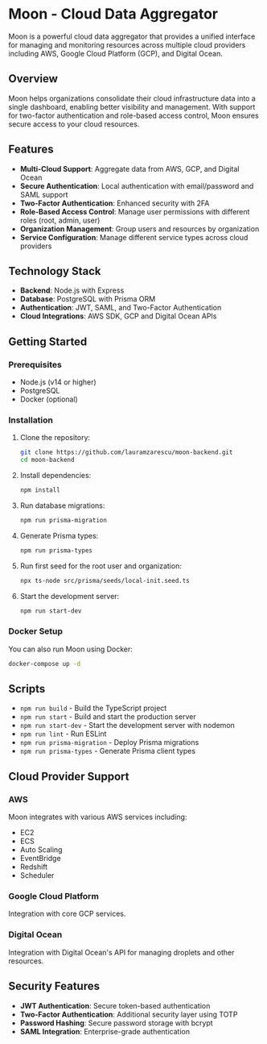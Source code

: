 # Moon - Cloud Data Aggregator

Moon is a powerful cloud data aggregator that provides a unified interface for managing and monitoring resources across
multiple cloud providers including AWS, Google Cloud Platform (GCP), and Digital Ocean.

## Overview

Moon helps organizations consolidate their cloud infrastructure data into a single dashboard, enabling better visibility
and management. With support for two-factor authentication and role-based access control, Moon ensures secure access to
your cloud resources.

## Features

- **Multi-Cloud Support**: Aggregate data from AWS, GCP, and Digital Ocean
- **Secure Authentication**: Local authentication with email/password and SAML support
- **Two-Factor Authentication**: Enhanced security with 2FA
- **Role-Based Access Control**: Manage user permissions with different roles (root, admin, user)
- **Organization Management**: Group users and resources by organization
- **Service Configuration**: Manage different service types across cloud providers

## Technology Stack

- **Backend**: Node.js with Express
- **Database**: PostgreSQL with Prisma ORM
- **Authentication**: JWT, SAML, and Two-Factor Authentication
- **Cloud Integrations**: AWS SDK, GCP and Digital Ocean APIs

## Getting Started

### Prerequisites

- Node.js (v14 or higher)
- PostgreSQL
- Docker (optional)

### Installation

1. Clone the repository:
    ```sh
    git clone https://github.com/lauramzarescu/moon-backend.git
    cd moon-backend
    ```

2. Install dependencies:
    ```sh
    npm install
    ```

3. Run database migrations:
    ```sh
    npm run prisma-migration
    ```

4. Generate Prisma types:
    ```sh
    npm run prisma-types
    ```

5. Run first seed for the root user and organization:
    ```sh
   npx ts-node src/prisma/seeds/local-init.seed.ts
   ```

6. Start the development server:
    ```sh
    npm run start-dev
    ```

### Docker Setup

You can also run Moon using Docker:

```sh
docker-compose up -d
```

## Scripts

- `npm run build` - Build the TypeScript project
- `npm run start` - Build and start the production server
- `npm run start-dev` - Start the development server with nodemon
- `npm run lint` - Run ESLint
- `npm run prisma-migration` - Deploy Prisma migrations
- `npm run prisma-types` - Generate Prisma client types

## Cloud Provider Support

### AWS

Moon integrates with various AWS services including:

- EC2
- ECS
- Auto Scaling
- EventBridge
- Redshift
- Scheduler

### Google Cloud Platform

Integration with core GCP services.

### Digital Ocean

Integration with Digital Ocean's API for managing droplets and other resources.

## Security Features

- **JWT Authentication**: Secure token-based authentication
- **Two-Factor Authentication**: Additional security layer using TOTP
- **Password Hashing**: Secure password storage with bcrypt
- **SAML Integration**: Enterprise-grade authentication